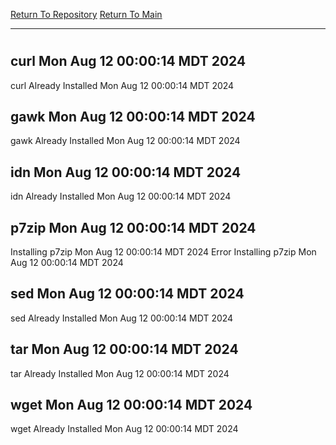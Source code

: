 [Return To Repository](https://github.com/DigitalWarrior/piholeparser/)
[Return To Main](https://github.com/DigitalWarrior/piholeparser/blob/master/RecentRunLogs/Mainlog.md)
____________________________________
# 
## curl Mon Aug 12 00:00:14 MDT 2024
curl Already Installed Mon Aug 12 00:00:14 MDT 2024
## gawk Mon Aug 12 00:00:14 MDT 2024
gawk Already Installed Mon Aug 12 00:00:14 MDT 2024
## idn Mon Aug 12 00:00:14 MDT 2024
idn Already Installed Mon Aug 12 00:00:14 MDT 2024
## p7zip Mon Aug 12 00:00:14 MDT 2024
Installing p7zip Mon Aug 12 00:00:14 MDT 2024
Error Installing p7zip Mon Aug 12 00:00:14 MDT 2024
## sed Mon Aug 12 00:00:14 MDT 2024
sed Already Installed Mon Aug 12 00:00:14 MDT 2024
## tar Mon Aug 12 00:00:14 MDT 2024
tar Already Installed Mon Aug 12 00:00:14 MDT 2024
## wget Mon Aug 12 00:00:14 MDT 2024
wget Already Installed Mon Aug 12 00:00:14 MDT 2024
